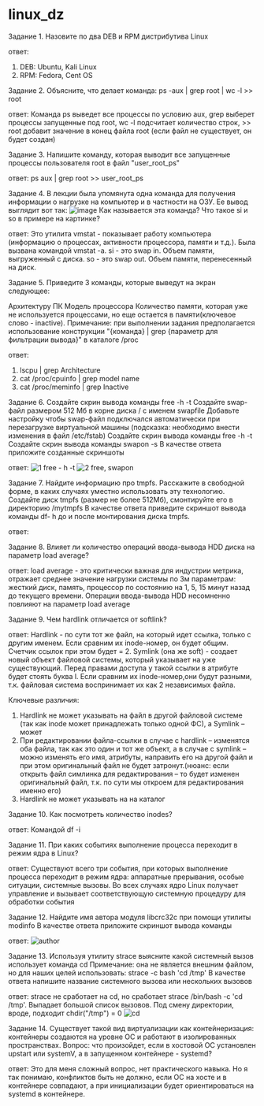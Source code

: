 # linux_dz
Задание 1.
Назовите по два DEB и RPM дистрибутива Linux

ответ:
1. DEB: Ubuntu, Kali Linux
2. RPM: Fedora, Cent OS

Задание 2.
Объясните, что делает команда:
ps -aux | grep root | wc -l >> root

ответ:
Команда ps выведет все процессы по условию aux, grep выберет процессы запущенные под root, wc -l подсчитает количество строк, >> root добавит значение в конец файла root (если файл не существует, он будет создан)

Задание 3.
Напишите команду, которая выводит все запущенные процессы пользователя root в файл "user_root_ps"

ответ:
ps aux | grep root >> user_root_ps

Задание 4.
В лекции была упомянута одна команда для получения информации о нагрузке на компьютер и в частности на ОЗУ.
Ее вывод выглядит вот так:
![image](https://user-images.githubusercontent.com/101703961/168033761-aa5f5e85-cea7-4a57-b652-666d893cb724.png)
Как называется эта команда? Что такое si и so в примере на картинке?

ответ:
Это утилита vmstat - показывает работу компьютера (информацию о процессах, активности процессора, памяти и т.д.). Была вызвана командой vmstat -a. 
si - это swap in. Объем памяти, выгруженный с диска.
so - это swap out. Объем памяти, перенесенный на диск.

Задание 5.
Приведите 3 команды, которые выведут на экран следующее:

Архитектуру ПК
Модель процессора
Количество памяти, которая уже не используется процессами, но еще остается в памяти(ключевое слово - inactive).
Примечание: при выполнении задания предполагается использование конструкции "{команда} | grep {параметр для фильтрации вывода}" в каталоге /proc

ответ:
1. lscpu | grep Architecture
2. cat /proc/cpuinfo | grep model name
3. cat /proc/meminfo | grep Inactive

Задание 6.
Создайте скрин вывода команды free -h -t
Создайте swap-файл размером 512 Мб в корне диска / с именем swapfile
Добавьте настройку чтобы swap-файл подключался автоматически при перезагрузке виртуальной машины (подсказка: необходимо внести изменения в файл /etc/fstab)
Создайте скрин вывода команды free -h -t
Создайте скрин вывода команды swapon -s
В качестве ответа приложите созданные скриншоты

ответ:
![1 free - h -t](https://user-images.githubusercontent.com/101703961/168136345-1ce1a3e0-be12-4a26-9a95-6e342ea2daef.jpg)
![2 free, swapon](https://user-images.githubusercontent.com/101703961/168136370-a81d9e9d-20cf-4ba1-9efb-7d7ebbbcff49.jpg)


Задание 7.
Найдите информацию про tmpfs.
Расскажите в свободной форме, в каких случаях уместно использовать эту технологию.
Создайте диск tmpfs (размер не более 512Мб), смонтируйте его в директорию /mytmpfs
В качестве ответа приведите скриншот вывода команды df- h до и после монтирования диска tmpfs.

ответ:

Задание 8.
Влияет ли количество операций ввода-вывода HDD диска на параметр load average?

ответ:
load average - это критически важная для индустрии метрика, отражает среднее значение нагрузки системы по 3м параметрам: жесткий диск, память, процессор по состоянию на 1, 5, 15 минут назад до текущего времени.
Операции ввода-вывода HDD несомненно повлияют на параметр load average

Задание 9.
Чем hardlink отличается от softlink?

ответ:
Hardlink - по сути тот же файл, на который идет ссылка, только с другим именем. Если сравним их inode-номер, он будет общим. Счетчик ссылок при этом будет = 2.
Symlink (она же soft) - создает новый объект файловой системы, который указывает на уже существующий. Перед правами доступа у такой ссылки в атрибуте будет стоять буква l. Если сравним их inode-номер,они будут разными, т.к. файловая система воспринимает их как 2 независимых файла.

Ключевые различия:
1. Hardlink не может указывать на файл в другой файловой системе (так как inode может принадлежать только одной ФС), а Symlink – может
2. При редактировании файла-ссылки в случае с hardlink – изменятся оба файла, так как это один и тот же объект, а в случае с symlink – можно изменять его имя, атрибуты, направить его на другой файл и при этом оригинальный файл не будет затронут.(нюанс: если открыть файл симлинка для редактирования – то будет изменен оригинальный файл, т.к. по сути мы откроем для редактирования именно его)
3. Hardlink  не может указывать на на каталог

Задание 10.
Как посмотреть количество inodes?

ответ: 
Командой df -i

Задание 11.
При каких событиях выполнение процесса переходит в режим ядра в Linux?

ответ: 
Существуют всего три события, при которых выполнение процесса переходит в режим ядра: аппаратные прерывания, особые ситуации, системные вызовы. Во всех случаях ядро Linux получает управление и вызывает соответствующую системную процедуру для обработки события

Задание 12.
Найдите имя автора модуля libcrc32c при помощи утилиты modinfo
В качестве ответа приложите скриншот вывода команды

ответ:
![author](https://user-images.githubusercontent.com/101703961/168125737-0187ef73-eecc-44ea-8bf7-5d1448ff0833.jpg)


Задание 13.
Используя утилиту strace выясните какой системный вызов использует команда cd
Примечание: она не является внешним файлом, но для наших целей использовать: strace -c bash 'cd /tmp'
В качестве ответа напишите название системного вызова или нескольких вызовов

ответ:
strace не сработает на cd, но сработает strace /bin/bash -c 'cd /tmp'.
Выпадает большой список вызовов.
Под смену директории, вроде, подходит chdir("/tmp") = 0
![cd](https://user-images.githubusercontent.com/101703961/168126416-81566d84-4cc7-4344-a330-a4777391c27f.jpg)


Задание 14.
Существует такой вид виртуализации как контейнеризация: контейнеры создаются на уровне ОС и работают в изолированных пространствах.
Вопрос: что произойдет, если в хостовой ОС установлен upstart или systemV, а в запущенном контейнере - systemd?

ответ:
Это для меня сложный вопрос, нет практического навыка. Но я так понимаю, конфликтов быть не должно, если ОС на хосте и в контейнере совпадают, а при инициализации будет ориентироваться на systemd в контейнере.
